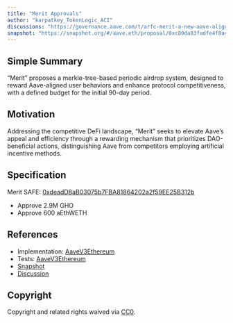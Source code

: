 ```yaml
---
title: "Merit Approvals"
author: "karpatkey_TokenLogic_ACI"
discussions: "https://governance.aave.com/t/arfc-merit-a-new-aave-alignment-user-reward-system/16646"
snapshot: "https://snapshot.org/#/aave.eth/proposal/0xc80da83fadfe4f8a4c56e1643895cb7e9b1af1d9dcd374f1b41ded5c95b42f68"
---
```


## Simple Summary

“Merit” proposes a merkle-tree-based periodic airdrop system, designed to reward Aave-aligned user behaviors and enhance protocol competitiveness, with a defined budget for the initial 90-day period.

## Motivation

Addressing the competitive DeFi landscape, “Merit” seeks to elevate Aave’s appeal and efficiency through a rewarding mechanism that prioritizes DAO-beneficial actions, distinguishing Aave from competitors employing artificial incentive methods.

## Specification

Merit SAFE: [0xdeadD8aB03075b7FBA81864202a2f59EE25B312b](https://etherscan.io/address/0xdeadD8aB03075b7FBA81864202a2f59EE25B312b)

- Approve 2.9M GHO
- Approve 600 aEthWETH

## References

- Implementation: [AaveV3Ethereum](https://github.com/bgd-labs/aave-proposals-v3/blob/af7f237d874762c8589b78d858658896e5662698/src/20240306_AaveV3Ethereum_MeritApprovals/AaveV3Ethereum_MeritApprovals_20240306.sol)
- Tests: [AaveV3Ethereum](https://github.com/bgd-labs/aave-proposals-v3/blob/af7f237d874762c8589b78d858658896e5662698/src/20240306_AaveV3Ethereum_MeritApprovals/AaveV3Ethereum_MeritApprovals_20240306.t.sol)
- [Snapshot](https://snapshot.org/#/aave.eth/proposal/0xc80da83fadfe4f8a4c56e1643895cb7e9b1af1d9dcd374f1b41ded5c95b42f68)
- [Discussion](https://governance.aave.com/t/arfc-merit-a-new-aave-alignment-user-reward-system/16646)

## Copyright

Copyright and related rights waived via [CC0](https://creativecommons.org/publicdomain/zero/1.0/).
